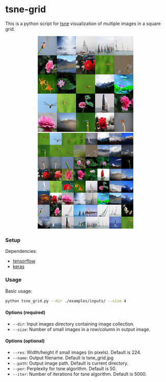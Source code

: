 # tsne-grid
This is a python script for [tsne](https://lvdmaaten.github.io/tsne/) visualization of multiple images in a square grid.

<!-- ![alt text](./examples/outputs/output5x5.jpg =250x250) -->
<p align="center">
<img src="./examples/outputs/output5x5.jpg" width="300" height="300" />
<img src="./examples/outputs/output8x8.jpg" width="300" height="300" />

</p>

### Setup
Dependencies:
* [tensorflow](https://www.tensorflow.org/install/)
* [keras](https://keras.io/)

### Usage

Basic usage:
```bash
python tsne_grid.py --dir ./examples/inputs/ --size 4
```
#### Options (required)
* `--dir`: Input images directory containing image collection.
* `--size`: Number of small images in a row/column in output image.

#### Options (optional)
* `--res`: Width/height if small images (in pixels). Default is 224.
* `--name`: Output filename. Default is tsne_grid.jpg
* `--path`: Output image path. Default is current directory.
* `--per`: Perplexity for tsne algorithm. Default is 50.
* `--iter`: Number of iterations for tsne algorithm. Default is 5000.

